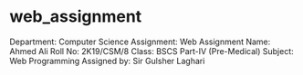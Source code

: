# web_assignment
Department: Computer Science
Assignment: Web Assignment
Name: Ahmed Ali 
Roll No: 2K19/CSM/8 
Class: BSCS Part-IV (Pre-Medical) 
Subject: Web Programming 
Assigned by: Sir Gulsher Laghari
